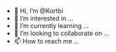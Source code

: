 - 👋 Hi, I’m @Kortbi
- 👀 I’m interested in ...
- 🌱 I’m currently learning ...
- 💞️ I’m looking to collaborate on ...
- 📫 How to reach me ...

<!---
Kortbi/Kortbi is a ✨ special ✨ repository because its `README.md` (this file) appears on your GitHub profile.
You can click the Preview link to take a look at your changes.
--->
